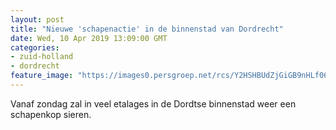 ```yaml
---
layout: post
title: "Nieuwe 'schapenactie' in de binnenstad van Dordrecht"
date: Wed, 10 Apr 2019 13:09:00 GMT
categories: 
- zuid-holland 
- dordrecht 
feature_image: "https://images0.persgroep.net/rcs/Y2HSHBUdZjGiGB9nHLf06kmv4h4/diocontent/145163949/_fitwidth/400/?appId=21791a8992982cd8da851550a453bd7f&quality=0.7"
---
```


Vanaf zondag zal in veel etalages in de Dordtse binnenstad weer een schapenkop sieren.
